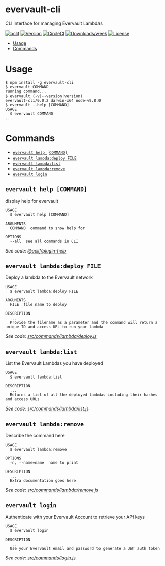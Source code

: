 evervault-cli
=============

CLI interface for managing Evervault Lambdas

[![oclif](https://img.shields.io/badge/cli-oclif-brightgreen.svg)](https://oclif.io)
[![Version](https://img.shields.io/npm/v/evervault-cli.svg)](https://npmjs.org/package/evervault-cli)
[![CircleCI](https://circleci.com/gh/evervault/evervault-cli/tree/master.svg?style=shield)](https://circleci.com/gh/evervault/evervault-cli/tree/master)
[![Downloads/week](https://img.shields.io/npm/dw/evervault-cli.svg)](https://npmjs.org/package/evervault-cli)
[![License](https://img.shields.io/npm/l/evervault-cli.svg)](https://github.com/evervault/evervault-cli/blob/master/package.json)

<!-- toc -->
* [Usage](#usage)
* [Commands](#commands)
<!-- tocstop -->
# Usage
<!-- usage -->
```sh-session
$ npm install -g evervault-cli
$ evervault COMMAND
running command...
$ evervault (-v|--version|version)
evervault-cli/0.0.2 darwin-x64 node-v9.8.0
$ evervault --help [COMMAND]
USAGE
  $ evervault COMMAND
...
```
<!-- usagestop -->
# Commands
<!-- commands -->
* [`evervault help [COMMAND]`](#evervault-help-command)
* [`evervault lambda:deploy FILE`](#evervault-lambdadeploy-file)
* [`evervault lambda:list`](#evervault-lambdalist)
* [`evervault lambda:remove`](#evervault-lambdaremove)
* [`evervault login`](#evervault-login)

## `evervault help [COMMAND]`

display help for evervault

```
USAGE
  $ evervault help [COMMAND]

ARGUMENTS
  COMMAND  command to show help for

OPTIONS
  --all  see all commands in CLI
```

_See code: [@oclif/plugin-help](https://github.com/oclif/plugin-help/blob/v2.1.6/src/commands/help.ts)_

## `evervault lambda:deploy FILE`

Deploy a lambda to the Evervault network

```
USAGE
  $ evervault lambda:deploy FILE

ARGUMENTS
  FILE  file name to deploy

DESCRIPTION
  ...
  Provide the filename as a parameter and the command will return a unique ID and access URL to run your lambda
```

_See code: [src/commands/lambda/deploy.js](https://github.com/evervault/evervault-cli/blob/v0.0.2/src/commands/lambda/deploy.js)_

## `evervault lambda:list`

List the Evervault Lambdas you have deployed

```
USAGE
  $ evervault lambda:list

DESCRIPTION
  ...
  Returns a list of all the deployed lambdas including their hashes and access URLs
```

_See code: [src/commands/lambda/list.js](https://github.com/evervault/evervault-cli/blob/v0.0.2/src/commands/lambda/list.js)_

## `evervault lambda:remove`

Describe the command here

```
USAGE
  $ evervault lambda:remove

OPTIONS
  -n, --name=name  name to print

DESCRIPTION
  ...
  Extra documentation goes here
```

_See code: [src/commands/lambda/remove.js](https://github.com/evervault/evervault-cli/blob/v0.0.2/src/commands/lambda/remove.js)_

## `evervault login`

Authenticate with your Evervault Account to retrieve your API keys

```
USAGE
  $ evervault login

DESCRIPTION
  ...
  Use your Evervault email and password to generate a JWT auth token
```

_See code: [src/commands/login.js](https://github.com/evervault/evervault-cli/blob/v0.0.2/src/commands/login.js)_
<!-- commandsstop -->
